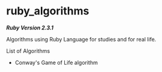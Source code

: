 
# ruby_algorithms

_**Ruby Version 2.3.1**_

Algorithms using Ruby Language for studies and for real life.

List of Algorithms

* Conway's Game of Life algorithm

